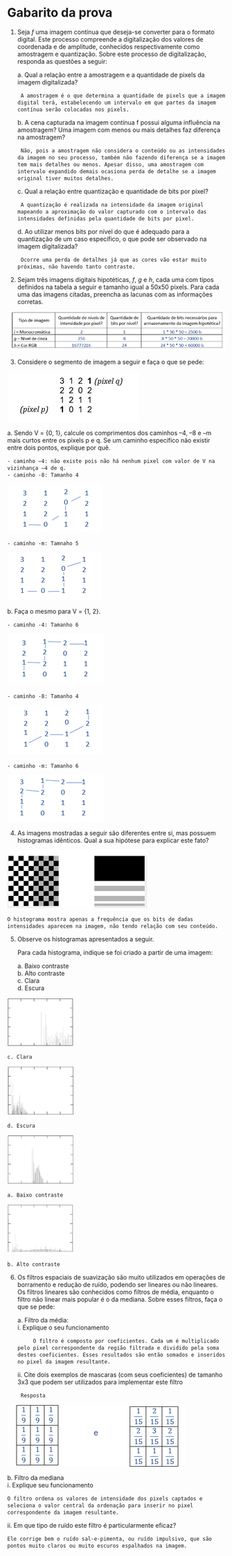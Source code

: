 # Gabarito da prova
1. Seja *f* uma imagem contínua que deseja-se converter para o formato digital. Este processo compreende a digitalização dos valores de coordenada e de amplitude, conhecidos respectivamente como amostragem e quantização. Sobre este processo de digitalização, responda as questões a seguir:

    a.	Qual a relação entre a amostragem e a quantidade de pixels da imagem digitalizada?

        A amostragem é o que determina a quantidade de pixels que a imagem digital terá, estabelecendo um intervalo em que partes da imagem contínua serão colocadas nos pixels.
    
    b.	A cena capturada na imagem contínua f possui alguma influência na amostragem? Uma imagem com menos ou mais detalhes faz diferença na amostragem?

        Não, pois a amostragem não considera o conteúdo ou as intensidades da imagem no seu processo, também não fazendo diferença se a imagem tem mais detalhes ou menos. Apesar disso, uma amostragem com intervalo expandido demais ocasiona perda de detalhe se a imagem original tiver muitos detalhes.
    
    c.	Qual a relação entre quantização e quantidade de bits por pixel?

        A quantização é realizada na intensidade da imagem original mapeando a aproximação do valor capturado com o intervalo das intensidades definidas pela quantidade de bits por pixel.
    
    d.	Ao utilizar menos bits por nível do que é adequado para a quantização de um caso específico, o que pode ser observado na imagem digitalizada?

        Ocorre uma perda de detalhes já que as cores vão estar muito próximas, não havendo tanto contraste.
    
2. Sejam três imagens digitais hipotéticas, *f*, *g* e *h*, cada uma com tipos definidos na tabela a seguir e tamanho igual a 50x50 pixels. Para cada uma das imagens citadas, preencha as lacunas com as informações corretas.

![Figura 1 da resposta da questão 2](https://github.com/talissonavila/IFCEMaracanau/blob/main/Ciencia_da_Computacao/Processamento_Digital_de_Imagens/2022_1/Avaliacao_1/imagens/pdi_2022_1_av1_resposta_2_i.PNG)

3. Considere o segmento de imagem a seguir e faça o que se pede:

![Figura da questão 3](https://github.com/talissonavila/IFCEMaracanau/blob/main/Ciencia_da_Computacao/Processamento_Digital_de_Imagens/2022_1/Avaliacao_1/imagens/pdi_2022_1_av1_pergunta_3_i.PNG)

a. Sendo V = {0, 1}, calcule os comprimentos dos caminhos –4, –8 e –m mais curtos entre os pixels p e q. Se um caminho específico não existir entre dois pontos, explique por quê.

    - caminho –4: não existe pois não há nenhum pixel com valor de V na vizinhança –4 de q.
    - caminho -8: Tamanho 4

![Figura 1 da resposta da questão 3 item a](https://github.com/talissonavila/IFCEMaracanau/blob/main/Ciencia_da_Computacao/Processamento_Digital_de_Imagens/2022_1/Avaliacao_1/imagens/pdi_2022_1_av1_resposta_3_a_i.PNG)

    - caminho -m: Tamnaho 5

![Figura 2 da resposta da questão 3 item a](https://github.com/talissonavila/IFCEMaracanau/blob/main/Ciencia_da_Computacao/Processamento_Digital_de_Imagens/2022_1/Avaliacao_1/imagens/pdi_2022_1_av1_resposta_3_a_ii.PNG)

b.	Faça o mesmo para V = {1, 2}.

    - caminho -4: Tamanho 6

![Figura 1 da resposta da questão 3 item b](https://github.com/talissonavila/IFCEMaracanau/blob/main/Ciencia_da_Computacao/Processamento_Digital_de_Imagens/2022_1/Avaliacao_1/imagens/pdi_2022_1_av1_resposta_3_b_i.PNG)

    - caminho -8: Tamanho 4

![Figura 2 da resposta da questão 3 item b](https://github.com/talissonavila/IFCEMaracanau/blob/main/Ciencia_da_Computacao/Processamento_Digital_de_Imagens/2022_1/Avaliacao_1/imagens/pdi_2022_1_av1_resposta_3_b_ii.PNG)

    - caminho -m: Tamanho 6

![Figura 3 da resposta da questão 3 item b](https://github.com/talissonavila/IFCEMaracanau/blob/main/Ciencia_da_Computacao/Processamento_Digital_de_Imagens/2022_1/Avaliacao_1/imagens/pdi_2022_1_av1_resposta_3_b_iii.PNG)

4. As imagens mostradas a seguir são diferentes entre si, mas possuem histogramas idênticos. Qual a sua hipótese para explicar este fato?

![Figura 1 da questão 4](https://github.com/talissonavila/IFCEMaracanau/blob/main/Ciencia_da_Computacao/Processamento_Digital_de_Imagens/2022_1/Avaliacao_1/imagens/pdi_2022_1_av1_pergunta_4_i.png)

    O histograma mostra apenas a frequência que os bits de dadas intensidades aparecem na imagem, não tendo relação com seu conteúdo.

5. Observe os histogramas apresentados a seguir.

    Para cada histograma, indique se foi criado a partir de uma imagem:

    a.	Baixo contraste\
    b.	Alto contraste\
    c.	Clara\
    d.	Escura

![Figura 1 da questão 5](https://github.com/talissonavila/IFCEMaracanau/blob/main/Ciencia_da_Computacao/Processamento_Digital_de_Imagens/2022_1/Avaliacao_1/imagens/pdi_2022_1_av1_pergunta_5_i.png)

    c. Clara

![Figura 2 da questão 5](https://github.com/talissonavila/IFCEMaracanau/blob/main/Ciencia_da_Computacao/Processamento_Digital_de_Imagens/2022_1/Avaliacao_1/imagens/pdi_2022_1_av1_pergunta_5_ii.png)

    d. Escura

![Figura 3 da questão 5](https://github.com/talissonavila/IFCEMaracanau/blob/main/Ciencia_da_Computacao/Processamento_Digital_de_Imagens/2022_1/Avaliacao_1/imagens/pdi_2022_1_av1_pergunta_5_iii.png)

    a. Baixo contraste

![Figura 4 da questão 5](https://github.com/talissonavila/IFCEMaracanau/blob/main/Ciencia_da_Computacao/Processamento_Digital_de_Imagens/2022_1/Avaliacao_1/imagens/pdi_2022_1_av1_pergunta_5_iv.png)

    b. Alto contraste

6. Os filtros espaciais de suavização são muito utilizados em operações de borramento e redução de ruído, podendo ser lineares ou não lineares. Os filtros lineares são conhecidos como filtros de média, enquanto o filtro não linear mais popular é o da mediana. Sobre esses filtros, faça o que se pede:

    a.	Filtro da média:\
    i.	Explique o seu funcionamento

            O filtro é composto por coeficientes. Cada um é multiplicado pelo pixel correspondente da região filtrada e dividido pela soma destes coeficientes. Esses resultados são então somados e inseridos no pixel da imagem resultante.

    ii. Cite dois exemplos de mascaras (com seus coeficientes) de tamanho 3x3 que podem ser utilizados para implementar este filtro
        
        Resposta

![Figura 1 da resposta da questão 6 item a subitem ii](https://github.com/talissonavila/IFCEMaracanau/blob/main/Ciencia_da_Computacao/Processamento_Digital_de_Imagens/2022_1/Avaliacao_1/imagens/pdi_2022_1_av1_resposta_6_a_i.PNG)

b.	Filtro da mediana\
i.	Explique seu funcionamento

    O filtro ordena os valores de intensidade dos pixels captados e seleciona o valor central da ordenação para inserir no pixel correspondente da imagem resultante.

ii.	Em que tipo de ruído este filtro é particularmente eficaz?

    Ele corrige bem o ruído sal-e-pimenta, ou ruído impulsivo, que são pontos muito claros ou muito escuros espalhados na imagem.
